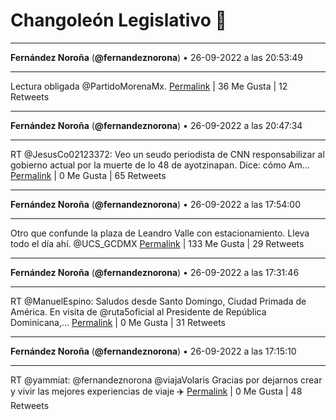 # Changoleón Legislativo 🙈
*****
**Fernández Noroña** (**@fernandeznorona**) • 26-09-2022 a las 20:53:49
*****
Lectura obligada @PartidoMorenaMx.
[Permalink](https://twitter.com/fernandeznorona/status/1574623321165119489) | 36 Me Gusta | 12 Retweets
*****
**Fernández Noroña** (**@fernandeznorona**) • 26-09-2022 a las 20:47:34
*****
RT @JesusCo02123372: Veo un seudo periodista de CNN responsabilizar al gobierno actual por la muerte de lo 48 de ayotzinapan. Dice: cómo Am…
[Permalink](https://twitter.com/fernandeznorona/status/1574621746174500866) | 0 Me Gusta | 65 Retweets
*****
**Fernández Noroña** (**@fernandeznorona**) • 26-09-2022 a las 17:54:00
*****
Otro que confunde la plaza de Leandro Valle con estacionamiento. Lleva todo el día ahí. ⁦@UCS_GCDMX⁩
[Permalink](https://twitter.com/fernandeznorona/status/1574578067518922763) | 133 Me Gusta | 29 Retweets
*****
**Fernández Noroña** (**@fernandeznorona**) • 26-09-2022 a las 17:31:46
*****
RT @ManuelEspino: Saludos desde Santo Domingo, Ciudad Primada de América. En visita de @ruta5oficial al Presidente de República Dominicana,…
[Permalink](https://twitter.com/fernandeznorona/status/1574572474351509504) | 0 Me Gusta | 31 Retweets
*****
**Fernández Noroña** (**@fernandeznorona**) • 26-09-2022 a las 17:15:10
*****
RT @yammiat: @fernandeznorona @viajaVolaris Gracias por dejarnos crear y vivir las mejores experiencias de viaje ✈️
[Permalink](https://twitter.com/fernandeznorona/status/1574568298070564864) | 0 Me Gusta | 48 Retweets
